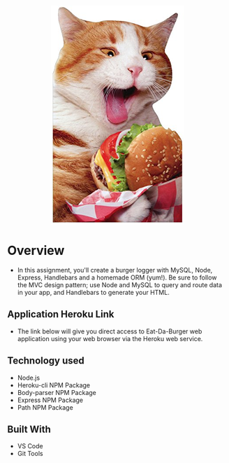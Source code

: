<div align="center">
<img src="https://github.com/cesarmarroquin22/burger/blob/master/public/assets/img/burgercat.png?raw=true" alt="Project logo"></img>
</div>

# Overview
- In this assignment, you'll create a burger logger with MySQL, Node, Express, Handlebars and a homemade ORM (yum!). Be sure to follow the MVC design pattern; use Node and MySQL to query and route data in your app, and Handlebars to generate your HTML.

## Application Heroku Link
- The link below will give you direct access to Eat-Da-Burger web application using your web browser via the Heroku web service.

## Technology used
- Node.js 
- Heroku-cli NPM Package 
- Body-parser NPM Package 
- Express NPM Package 
- Path NPM Package 

## Built With

* VS Code 
* Git Tools 